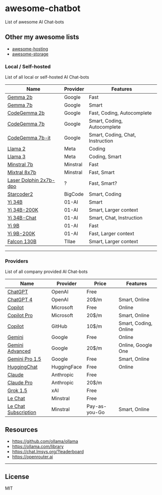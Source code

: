 # awesome-chatbot

List of awesome AI Chat-bots

## Other my awesome lists

- [awesome-hosting](https://github.com/dalisoft/awesome-hosting)
- [awesome-storage](https://github.com/dalisoft/awesome-storage)

### Local / Self-hosted

List of all local or self-hosted AI Chat-bots

| Name                                                                                        | Provider | Features                         |
| ------------------------------------------------------------------------------------------- | -------- | -------------------------------- |
| [Gemma 2b](https://huggingface.co/google/gemma-2b)                                          | Google   | Fast                             |
| [Gemma 7b](https://huggingface.co/google/gemma-7b)                                          | Google   | Smart                            |
| [CodeGemma 2b](https://huggingface.co/google/codegemma-2b)                                  | Google   | Fast, Coding, Autocomplete       |
| [CodeGemma 7b](https://huggingface.co/google/codegemma-7b)                                  | Google   | Smart, Coding, Autocomplete      |
| [CodeGemma 7b-it](https://huggingface.co/google/codegemma-7b-it)                            | Google   | Smart, Coding, Chat, Instruction |
| [Llama 2](https://llama.meta.com/llama2)                                                    | Meta     | Coding                           |
| [Llama 3](https://llama.meta.com/llama3)                                                    | Meta     | Coding, Smart                    |
| [Minstral 7b](https://docs.mistral.ai/models)                                               | Minstral | Fast                             |
| [Mixtral 8x7b](https://docs.mistral.ai/models)                                              | Minstral | Fast, Smart                      |
| [Laser Dolphin 2x7b-dpo](https://huggingface.co/macadeliccc/laser-dolphin-mixtral-2x7b-dpo) | ?        | Fast, Smart?                     |
| [Starcoder2](https://github.com/bigcode-project/starcoder2)                                 | BigCode  | Smart, Coding                    |
| [Yi 34B](https://huggingface.co/01-ai/Yi-34B)                                               | 01-AI    | Smart                            |
| [Yi 34B-200K](https://huggingface.co/01-ai/Yi-34B-200K)                                     | 01-AI    | Smart, Larger context            |
| [Yi 34B-Chat](https://huggingface.co/01-ai/Yi-34B-Chat)                                     | 01-AI    | Smart, Chat, Instruction         |
| [Yi 9B](https://huggingface.co/01-ai/Yi-9B)                                                 | 01-AI    | Fast                             |
| [Yi 9B-200K](https://huggingface.co/01-ai/Yi-9B-200K)                                       | 01-AI    | Fast, Larger context             |
| [Falcon 130B](https://huggingface.co/tiiuae/falcon-180B)                                    | TIIae    | Smart, Larger context            |

---

### Providers

List of all company provided AI Chat-bots

| Name                                                                | Provider    | Price         | Features              |
| ------------------------------------------------------------------- | ----------- | ------------- | --------------------- |
| [ChatGPT](https://openai.com/chatgpt/pricing)                       | OpenAI      | Free          |                       |
| [ChatGPT 4](https://openai.com/chatgpt/pricing)                     | OpenAI      | 20$/m         | Smart, Online         |
| [Copilot](https://www.microsoft.com/en-us/microsoft-copilot)        | Microsoft   | Free          | Online                |
| [Copilot Pro](https://www.microsoft.com/en-us/microsoft-copilot)    | Microsoft   | 20$/m         | Smart, Online         |
| [Copilot](https://github.com/features/copilot/plans)                | GitHub      | 10$/m         | Smart, Coding, Online |
| [Gemini](https://gemini.google.com)                                 | Google      | Free          | Online                |
| [Gemini Advanced](https://gemini.google.com)                        | Google      | 20$/m         | Online, Google One    |
| [Gemini Pro 1.5](https://aistudio.google.com/app/waitlist/97445851) | Google      | Free          | Smart, Online         |
| [HuggingChat](https://huggingface.co/chat)                          | HuggingFace | Free          | Online                |
| [Claude](https://claude.ai)                                         | Anthropic   | Free          |                       |
| [Claude Pro](https://claude.ai)                                     | Anthropic   | 20$/m         |                       |
| [Grok 1.5](https://x.ai)                                            | xAI         | Free          |                       |
| [Le Chat](https://chat.mistral.ai/chat)                             | Minstral    | Free          |                       |
| [Le Chat Subscription](https://mistral.ai)                          | Minstral    | Pay-as-you-Go | Smart, Online         |

## Resources

- <https://github.com/ollama/ollama>
- <https://ollama.com/library>
- <https://chat.lmsys.org/?leaderboard>
- <https://openrouter.ai>

---

## License

MIT
